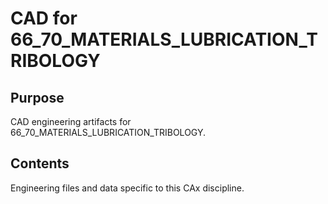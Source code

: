 # CAD for 66_70_MATERIALS_LUBRICATION_TRIBOLOGY

## Purpose
CAD engineering artifacts for 66_70_MATERIALS_LUBRICATION_TRIBOLOGY.

## Contents
Engineering files and data specific to this CAx discipline.
